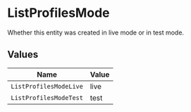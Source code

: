 # ListProfilesMode

Whether this entity was created in live mode or in test mode.


## Values

| Name                   | Value                  |
| ---------------------- | ---------------------- |
| `ListProfilesModeLive` | live                   |
| `ListProfilesModeTest` | test                   |
